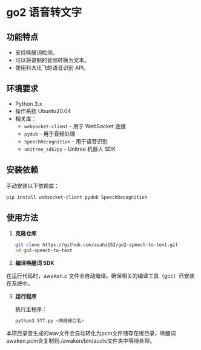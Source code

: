 # go2 语音转文字

## 功能特点

- 支持唤醒词检测。
- 可以将录制的音频转换为文本。
- 使用科大讯飞的语音识别 API。

## 环境要求

- Python 3.x
- 操作系统 Ubuntu20.04
- 相关库：
  - `websocket-client` - 用于 WebSocket 连接
  - `pydub` - 用于音频处理
  - `SpeechRecognition` - 用于语音识别
  - `unitree_sdk2py` - Unitree 机器人 SDK

## 安装依赖

手动安装以下依赖库：

```bash
pip install websocket-client pydub SpeechRecognition
```

## 使用方法

1. **克隆仓库**

   ```bash
   git clone https://github.com/asahi152/go2-speech-to-text.git
   cd go2-speech-to-text
   ```

2. **编译唤醒词 SDK**

 在运行代码时，awaken.c 文件会自动编译。确保相关的编译工具（gcc）已安装在系统中。

3. **运行程序**

   执行主程序：

   ```bash
   python3 STT.py <网络接口名>
   ```

  本项目录音生成的wav文件会自动转化为pcm文件储存在根目录，唤醒词awaken.pcm会复制到./awaken/bin/audio文件夹中等待处理。
